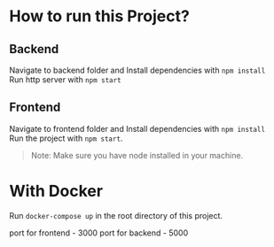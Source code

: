# How to run this Project?



## Backend
Navigate to backend folder and Install dependencies with `npm install` <br>
Run http server with `npm start`

## Frontend
Navigate to frontend folder and Install dependencies with `npm install` <br>
Run the project with `npm start`.
>Note: Make sure you have node installed in your machine.


# With Docker

Run `docker-compose up` in the root directory of this project.

port for frontend - 3000
port for backend - 5000
